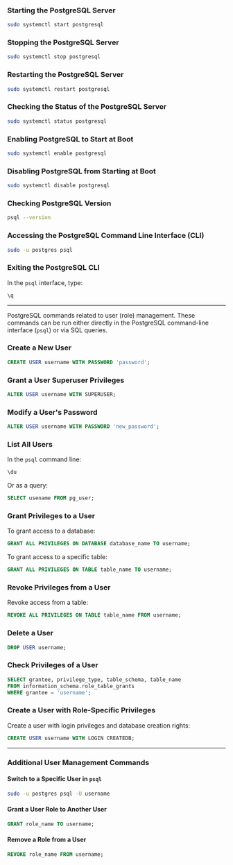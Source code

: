 
### Starting the PostgreSQL Server
```bash
sudo systemctl start postgresql
```

### Stopping the PostgreSQL Server
```bash
sudo systemctl stop postgresql
```

### Restarting the PostgreSQL Server
```bash
sudo systemctl restart postgresql
```

### Checking the Status of the PostgreSQL Server
```bash
sudo systemctl status postgresql
```

### Enabling PostgreSQL to Start at Boot
```bash
sudo systemctl enable postgresql
```

### Disabling PostgreSQL from Starting at Boot
```bash
sudo systemctl disable postgresql
```

### Checking PostgreSQL Version
```bash
psql --version
```

### Accessing the PostgreSQL Command Line Interface (CLI)
```bash
sudo -u postgres psql
```

### Exiting the PostgreSQL CLI
In the `psql` interface, type:
```sql
\q
```

---

PostgreSQL commands related to user (role) management. These commands can be run either directly in the PostgreSQL command-line interface (`psql`) or via SQL queries.


### **Create a New User**
```sql
CREATE USER username WITH PASSWORD 'password';
```

### **Grant a User Superuser Privileges**
```sql
ALTER USER username WITH SUPERUSER;
```

### **Modify a User's Password**
```sql
ALTER USER username WITH PASSWORD 'new_password';
```

### **List All Users**
In the `psql` command line:
```sql
\du
```

Or as a query:
```sql
SELECT usename FROM pg_user;
```

### **Grant Privileges to a User**
To grant access to a database:
```sql
GRANT ALL PRIVILEGES ON DATABASE database_name TO username;
```

To grant access to a specific table:
```sql
GRANT ALL PRIVILEGES ON TABLE table_name TO username;
```

### **Revoke Privileges from a User**
Revoke access from a table:
```sql
REVOKE ALL PRIVILEGES ON TABLE table_name FROM username;
```

### **Delete a User**
```sql
DROP USER username;
```

### **Check Privileges of a User**
```sql
SELECT grantee, privilege_type, table_schema, table_name
FROM information_schema.role_table_grants
WHERE grantee = 'username';
```

### **Create a User with Role-Specific Privileges**
Create a user with login privileges and database creation rights:
```sql
CREATE USER username WITH LOGIN CREATEDB;
```

---

### Additional User Management Commands

#### Switch to a Specific User in `psql`
```bash
sudo -u postgres psql -U username
```

#### Grant a User Role to Another User
```sql
GRANT role_name TO username;
```

#### Remove a Role from a User
```sql
REVOKE role_name FROM username;
```
